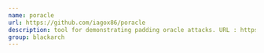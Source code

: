 ```yaml
---
name: poracle
url: https://github.com/iagox86/poracle
description: tool for demonstrating padding oracle attacks. URL : https://github.com/iagox86/poracle Groups : blackarch blackarch-crypto blackarch-webapp
group: blackarch
---
```

